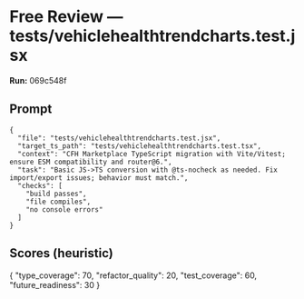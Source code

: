 # Free Review — tests/vehiclehealthtrendcharts.test.jsx

**Run:** 069c548f

## Prompt

```
{
  "file": "tests/vehiclehealthtrendcharts.test.jsx",
  "target_ts_path": "tests/vehiclehealthtrendcharts.test.tsx",
  "context": "CFH Marketplace TypeScript migration with Vite/Vitest; ensure ESM compatibility and router@6.",
  "task": "Basic JS->TS conversion with @ts-nocheck as needed. Fix import/export issues; behavior must match.",
  "checks": [
    "build passes",
    "file compiles",
    "no console errors"
  ]
}
```

## Scores (heuristic)

{
  "type_coverage": 70,
  "refactor_quality": 20,
  "test_coverage": 60,
  "future_readiness": 30
}
